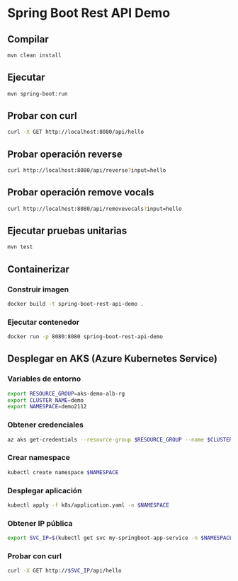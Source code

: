 # Spring Boot Rest API Demo

## Compilar
    
```bash
mvn clean install
```

## Ejecutar

```bash
mvn spring-boot:run
```

## Probar con curl

```bash
curl -X GET http://localhost:8080/api/hello
```

## Probar operación reverse

```bash
curl http://localhost:8080/api/reverse?input=hello
```

## Probar operación remove vocals

```bash
curl http://localhost:8080/api/removevocals?input=hello
```

## Ejecutar pruebas unitarias

```bash
mvn test
```

## Containerizar

### Construir imagen

```bash
docker build -t spring-boot-rest-api-demo .
```

### Ejecutar contenedor

```bash
docker run -p 8080:8080 spring-boot-rest-api-demo
```

## Desplegar en AKS (Azure Kubernetes Service)

### Variables de entorno

```bash
export RESOURCE_GROUP=aks-demo-alb-rg
export CLUSTER_NAME=demo
export NAMESPACE=demo2112
```

### Obtener credenciales

```bash
az aks get-credentials --resource-group $RESOURCE_GROUP --name $CLUSTER_NAME
```

### Crear namespace

```bash
kubectl create namespace $NAMESPACE
```

### Desplegar aplicación

```bash
kubectl apply -f k8s/application.yaml -n $NAMESPACE
```

### Obtener IP pública

```bash
export SVC_IP=$(kubectl get svc my-springboot-app-service -n $NAMESPACE -o jsonpath='{.status.loadBalancer.ingress[0].ip}')
```

### Probar con curl

```bash
curl -X GET http://$SVC_IP/api/hello
```